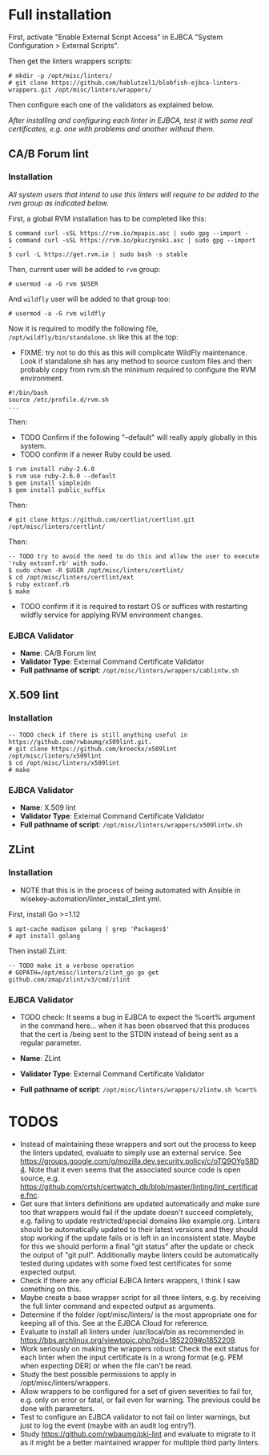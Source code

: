 # Full installation

First, activate "Enable External Script Access" in EJBCA "System Configuration > External Scripts".

Then get the linters wrappers scripts:

```
# mkdir -p /opt/misc/linters/
# git clone https://github.com/hablutzel1/blobfish-ejbca-linters-wrappers.git /opt/misc/linters/wrappers/
```
Then configure each one of the validators as explained below.

*After installing and configuring each linter in EJBCA, test it with some real certificates, e.g. one with problems and another without them.*

## CA/B Forum lint

### Installation

*All system users that intend to use this linters will require to be added to the rvm group as indicated below.*

First, a global RVM installation has to be completed like this:

```
$ command curl -sSL https://rvm.io/mpapis.asc | sudo gpg --import -
$ command curl -sSL https://rvm.io/pkuczynski.asc | sudo gpg --import -
$ curl -L https://get.rvm.io | sudo bash -s stable
```

Then, current user will be added to `rvm` group:

```
# usermod -a -G rvm $USER
```

And `wildfly` user will be added to that group too:

```
# usermod -a -G rvm wildfly
```

Now it is required to modify the following file, `/opt/wildfly/bin/standalone.sh` like this at the top:

* FIXME: try not to do this as this will complicate WildFly maintenance. Look if standalone.sh has any method to source custom files and then probably copy from rvm.sh the minimum required to configure the RVM environment.

```
#!/bin/bash
source /etc/profile.d/rvm.sh
...
```

Then:

* TODO Confirm if the following "–default" will really apply globally in this system.
* TODO confirm if a newer Ruby could be used.

```
$ rvm install ruby-2.6.0
$ rvm use ruby-2.6.0 --default
$ gem install simpleidn
$ gem install public_suffix
```

Then:

```
# git clone https://github.com/certlint/certlint.git /opt/misc/linters/certlint/
```

Then:

```
-- TODO try to avoid the need to do this and allow the user to execute 'ruby extconf.rb' with sudo.
$ sudo chown -R $USER /opt/misc/linters/certlint/
$ cd /opt/misc/linters/certlint/ext
$ ruby extconf.rb
$ make
```

* TODO confirm if it is required to restart OS or suffices with restarting wildfly service for applying RVM environment changes.

### EJBCA Validator

* **Name**: CA/B Forum lint
* **Validator Type**: External Command Certificate Validator
* **Full pathname of script**: `/opt/misc/linters/wrappers/cablintw.sh`

## X.509 lint

### Installation

```
-- TODO check if there is still anything useful in https://github.com/rwbaumg/x509lint.git.
# git clone https://github.com/kroeckx/x509lint /opt/misc/linters/x509lint
$ cd /opt/misc/linters/x509lint
# make
```

### EJBCA Validator

* **Name**: X.509 lint
* **Validator Type**: External Command Certificate Validator
* **Full pathname of script**: `/opt/misc/linters/wrappers/x509lintw.sh`

## ZLint

### Installation

* NOTE that this is in the process of being automated with Ansible in wisekey-automation/linter_install_zlint.yml.

First, install Go >=1.12

```
$ apt-cache madison golang | grep 'Packages$'
# apt install golang
```

Then install ZLint:

```
-- TODO make it a verbose operation
# GOPATH=/opt/misc/linters/zlint_go go get github.com/zmap/zlint/v3/cmd/zlint
```

### EJBCA Validator

* TODO check: It seems a bug in EJBCA to expect the %cert% argument in the command here... when it has been observed that this produces that the cert is /being sent to the STDIN instead of being sent as a regular parameter.

* **Name**: ZLint
* **Validator Type**: External Command Certificate Validator
* **Full pathname of script**: `/opt/misc/linters/wrappers/zlintw.sh %cert%`

# TODOS #
- Instead of maintaining these wrappers and sort out the process to keep the linters updated, evaluate to simply use an external service. See  https://groups.google.com/g/mozilla.dev.security.policy/c/oTQ9OYgS8D4. Note that it even seems that the associated source code is open source, e.g. https://github.com/crtsh/certwatch_db/blob/master/linting/lint_certificate.fnc.
- Get sure that linters definitions are updated automatically and make sure too that wrappers would fail if the update doesn't succeed completely, e.g. failing to update restricted/special domains like example.org. Linters should be automatically updated to their latest versions and they should stop working if the update fails or is left in an inconsistent state. Maybe for this we should perform a final "git status" after the update or check the output of "git pull". Additionally maybe linters could be automatically tested during updates with some fixed test certificates for some expected output.
- Check if there are any official EJBCA linters wrappers, I think I saw something on this.
- Maybe create a base wrapper script for all three linters, e.g. by receiving the full linter command and expected output as arguments.
- Determine if the folder /opt/misc/linters/ is the most appropriate one for keeping all of this. See at the EJBCA Cloud for reference.
- Evaluate to install all linters under /usr/local/bin as recommended in https://bbs.archlinux.org/viewtopic.php?pid=1852209#p1852209.
- Work seriously on making the wrappers robust: Check the exit status for each linter when the input certificate is in a wrong format (e.g. PEM when expecting DER) or when the file can't be read.
- Study the best possible permissions to apply in /opt/misc/linters/wrappers.
- Allow wrappers to be configured for a set of given severities to fail for, e.g. only on error or fatal, or fail even for warning. The previous could be done with parameters.
- Test to configure an EJBCA validator to not fail on linter warnings, but just to log the event (maybe with an audit log entry?).
- Study https://github.com/rwbaumg/pki-lint and evaluate to migrate to it as it might be a better maintained wrapper for multiple third party linters.
